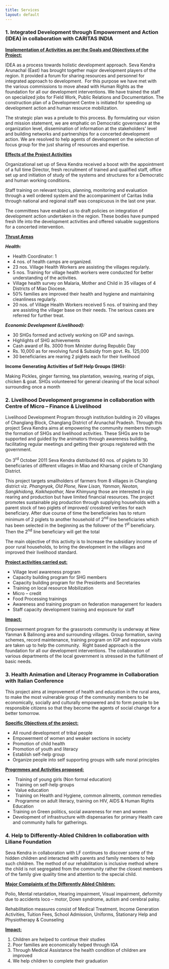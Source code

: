 ```yaml
---
title: Services
layout: default
---
```

### 1. Integrated Development through Empowerment and Action (IDEA) in collaboration with CARITAS INDIA

<b><u>Implementation of Activities as per the Goals and Objectives of the Project:</u></b>

IDEA as a process towards holistic development approach. Seva Kendra Arunachal (East) has brought together major development players of the region. It provided a forum for sharing resources and personnel for integrated approach to development.  For this purpose we have met with the various commissions to move ahead with Human Rights as the foundation for all our development interventions. We have trained the staff on specialized jobs for Field Work, Public Relations and Documentation. The construction plan of a Development Centre is initiated for speeding up development action and human resource mobilization.

The strategic plan was a prelude to this process. By formulating our vision and mission statement, we are emphatic on Democratic governance at the organization level, dissemination of information at the stakeholders' level and building networks and partnerships for a concerted development action. We are resolved to help agents of development on the selection of focus group for the just sharing of resources and expertise.

<b><u>Effects of the Project Activities</u></b>

Organizational set up of Seva Kendra received a boost with the appointment of a full time Director, fresh recruitment of trained and qualified staff, office set up and initiation of study of the systems and structures for a Democratic and human working conditions.

Staff training on relevant topics, planning, monitoring and evaluation through a well ordered system and the accompaniment of Caritas India through national and regional staff was conspicuous in the last one year.

The committees have enabled us to draft policies on integration of development action undertaken in the region. These bodies have pumped fresh life into the development activities and offered valuable suggestions for a concerted intervention.

<b><u>Thrust Areas</u></b>

<b><em>Health:</em></b>

*   Health Coordinator: 1
*   4 nos. of health camps are organized.
*   23 nos. Village Health Workers are assisting the villages regularly.
*   5 nos. Training for village health workers were conducted for better understanding of the activities.
*   Village health survey on Malaria, Mother and Child in 35 villages of 4 Districts of Miao Diocese.
*   50% families are improved their health and hygiene and maintaining cleanliness regularly.
*   20 nos. of Village Health Workers received 5 nos. of training and they are assisting the villager base on their needs. The serious cases are referred for further treat.

<b><em>Economic Development (Livelihood):</em></b>

*   30 SHGs formed and actively working on IGP and savings.
*   Highlights of SHG achievements
*   Cash award of Rs. 3000 from Minister during Republic Day
*   Rs. 10,000 as for revolving fund & Subsidy from govt. Rs. 125,000
*   30 beneficiaries are rearing 2 piglets each for their livelihood

<b>Income Generating Activities of Self Help Groups (SHG):</b>

Making Pickles, ginger farming, tea plantation, weaving, rearing of pigs, chicken & goat. SHGs volunteered for general cleaning of the local school surrounding once a month

### 2. Livelihood Development programme in collaboration with Centre of Micro – Finance & Livelihood

Livelihood Development Program through institution building in 20 villages of Changlang Block, Changlang District of Arunachal Pradesh. Through this project Seva Kendra aims at empowering the community members through the formation of SHGs and livelihood activities. These SHGs are to be supported and guided by the animators through awareness building, facilitating regular meetings and getting their groups registered with the government.

On 3<sup>rd</sup> October 2011 Seva Kendra distributed 60 nos. of piglets to 30 beneficiaries of different villages in Miao and Kharsang circle of Changlang District.

This project targets smallholders of farmers from 8 villages in Changlang district viz. *Phangnyak, Old Plone, New Lisan, Yanman, Neotan, Sangkhidong, Kaikhepothar, New Khimyung* those are interested in pig rearing and production but have limited financial resources. The project promotes sustainable pig production through supplying households with a parent stock of two piglets of improved/ crossbred verities for each beneficiary. After due course of time the beneficiaries has to return minimum of 2 piglets to another household of 2<sup>nd</sup> line beneficiaries which has been selected in the beginning as the follower of the 1<sup>st</sup> beneficiary.  Then the 2<sup>nd</sup> line beneficiary will get the total

The main objective of this activity is to Increase the subsidiary income of poor rural households, to bring the development in the villages and improved their livelihood standard.

<b><u>Project activities carried out:</u></b>

*   Village level awareness program
*   Capacity building program for SHG members
*   Capacity building program for the Presidents and Secretaries
*   Training on local resource Mobilization
*   Micro – credit
*   Food Processing trainings
*   Awareness and training program on federation management for leaders
*   Staff capacity development training and exposure for staff

<b><u>Impact:</u></b>

Empowerment program for the grassroots community is underway at New Yanman & Balinong area and surrounding villages. Group formation, saving schemes, record maintenance, training program on IGP and exposure visits are taken up to help the community.  Right based approach is the foundation for all our development interventions. The collaboration of various departments of the local government is stressed in the fulfillment of basic needs.

### 3. Health Animation and Literacy Programme in Collaboration with Italian Conference

This project aims at improvement of health and education in the rural area, to make the most vulnerable group of the community members to be economically, socially and culturally empowered and to form people to be responsible citizens so that they become the agents of social change for a better tomorrow.

<b><u>Specific Objectives of the project:</u></b>

*   All round development of tribal people
*   Empowerment of women and weaker sections in society
*   Promotion of child health
*   Promotion of youth and literacy
*   Establish self-help group
*   Organize people into self supporting groups with safe moral principles

<b><u>Progrmmes and Activities proposed:</u></b>

*   Training of young girls (Non formal education)
*   Training on self-help groups
*   Value education
*   Training on Health and Hygiene, common ailments, common remedies
*   Programme on adult literacy, training on HIV, AIDS & Human Rights Education
*   Training on Green politics, social awareness for men and women
*   Development of infrastructure with dispensaries for primary Health care and community halls for gatherings.

### 4. Help to Differently-Abled Children In collaboration with Liliane Foundation

Seva Kendra in collaboration with LF continues to discover some of the hidden children and interacted with parents and family members to help such children. The method of our rehabilitation is inclusive method where the child is not segregated from the community rather the closest members of the family give quality time and attention to the special child.

<b><u>Major Complaints of the Differently Abled Children:</u></b>

Polio, Mental retardation, Hearing impairment, Visual impairment, deformity due to accidents loco – motor, Down syndrome, autism and cerebral palsy.

Rehabilitation measures consist of Medical Treatment, Income Generation Activities, Tuition Fees, School Admission, Uniforms, Stationary Help and Physiotherapy & Counseling

<b><u>Impact:</u></b>

1. Children are helped to continue their studies
2. Poor families are economically helped through IGA
3. Through Medical Assistance the health condition of children are improved
4. We help children to complete their graduation